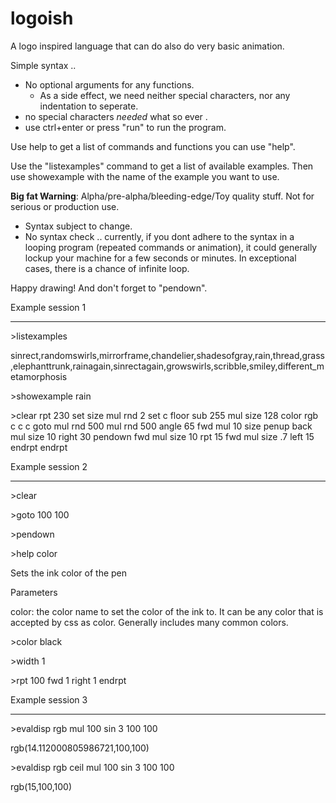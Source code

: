 logoish
=======

A logo inspired language that can do also do very basic animation.

Simple syntax .. 
 * No optional arguments for any functions.
   * As a side effect, we need neither special characters, nor any indentation to seperate.
 * no special characters *needed* what so ever . 
 * use ctrl+enter or press "run" to run the program.

Use help to get a list of commands and functions you can use "help".

Use the "listexamples" command to get a list of available examples.
Then use showexample with the name of the example you want to use.

**Big fat Warning**: Alpha/pre-alpha/bleeding-edge/Toy quality stuff. Not for serious or production use.
 * Syntax subject to change.
 * No syntax check .. currently, if you dont adhere to the syntax in a looping program (repeated commands or animation), it could generally lockup your machine for a few seconds or minutes. In exceptional cases, there is a chance of infinite loop.

Happy drawing! And don't forget to "pendown".



Example session 1
------- ------- - 

\>listexamples

sinrect,randomswirls,mirrorframe,chandelier,shadesofgray,rain,thread,grass,elephanttrunk,rainagain,sinrectagain,growswirls,scribble,smiley,different_metamorphosis

\>showexample rain

\>clear rpt 230 set size mul rnd 2 set c floor sub 255 mul size 128 color rgb c c c goto mul rnd 500 mul rnd 500 angle 65 fwd mul 10 size penup back mul size 10 right 30 pendown fwd mul size 10 rpt 15 fwd mul size .7 left 15 endrpt endrpt


Example session 2
------- ------- -

 \>clear 

 \>goto 100 100

 \>pendown

 \>help color

Sets the ink color of the pen

Parameters

color: the color name to set the color of the ink to. It can be any color that is accepted by css as color. Generally includes many common colors.

 \>color black

 \>width 1

 \>rpt 100 fwd 1 right 1 endrpt

Example session 3
------- ------- -

\>evaldisp rgb mul 100 sin 3 100 100

rgb(14.112000805986721,100,100)

\>evaldisp rgb ceil mul 100 sin 3 100 100

rgb(15,100,100)
